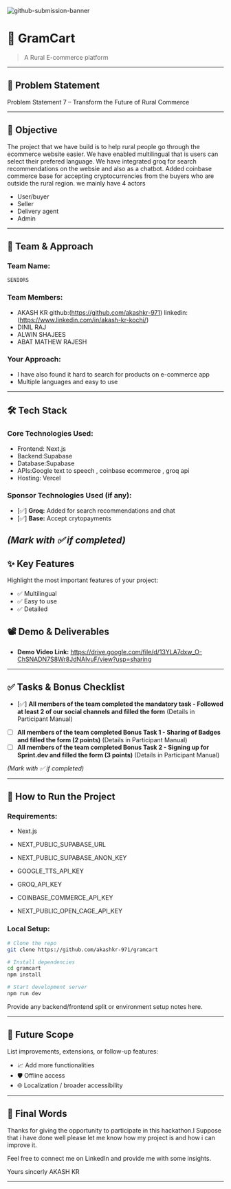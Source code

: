 ![github-submission-banner](https://github.com/user-attachments/assets/a1493b84-e4e2-456e-a791-ce35ee2bcf2f)

# 🚀 GramCart

> A Rural E-commerce platform

---

## 📌 Problem Statement

Problem Statement 7 – Transform the Future of Rural Commerce

---

## 🎯 Objective

The project that we have build is to help rural people
go through the ecommerce website easier.
We have enabled multilingual that is users can select their prefered language.
We have integrated groq for search recommendations on the websie and also as a chatbot.
Added coinbase commerce base for accepting cryptocurrencies from the buyers who are outside the rural region.
we mainly have 4 actors 
- User/buyer
- Seller
- Delivery agent
- Admin


---

## 🧠 Team & Approach

### Team Name:  
`SENIORS`

### Team Members:  
- AKASH KR  github:(https://github.com/akashkr-971) linkedin:(https://www.linkedin.com/in/akash-kr-kochi/)
- DINIL RAJ
- ALWIN SHAJEES
- ABAT MATHEW RAJESH

### Your Approach:  
- I have also found it hard to search for products on e-commerce app
- Multiple languages and easy to use

---

## 🛠️ Tech Stack

### Core Technologies Used:
- Frontend: Next.js 
- Backend:Supabase
- Database:Supabase
- APIs:Google text to speech , coinbase ecommerce , groq api 
- Hosting: Vercel

### Sponsor Technologies Used (if any):
- [✅] **Groq:** Added for search recommendations and chat 
- [✅] **Base:** Accept crytopayments 

*(Mark with ✅ if completed)*
---

## ✨ Key Features

Highlight the most important features of your project:

- ✅ Multilingual
- ✅ Easy to use 
- ✅ Detailed


## 📽️ Demo & Deliverables

- **Demo Video Link:** https://drive.google.com/file/d/13YLA7dxw_O-ChSNADN7S8Wr8JdNAIvuF/view?usp=sharing

---

## ✅ Tasks & Bonus Checklist

- [✅] **All members of the team completed the mandatory task - Followed at least 2 of our social channels and filled the form** (Details in Participant Manual)  
- [ ] **All members of the team completed Bonus Task 1 - Sharing of Badges and filled the form (2 points)**  (Details in Participant Manual)
- [ ] **All members of the team completed Bonus Task 2 - Signing up for Sprint.dev and filled the form (3 points)**  (Details in Participant Manual)

*(Mark with ✅ if completed)*

---

## 🧪 How to Run the Project

### Requirements:
- Next.js

- NEXT_PUBLIC_SUPABASE_URL
- NEXT_PUBLIC_SUPABASE_ANON_KEY
- GOOGLE_TTS_API_KEY
- GROQ_API_KEY
- COINBASE_COMMERCE_API_KEY
- NEXT_PUBLIC_OPEN_CAGE_API_KEY

### Local Setup:
```bash
# Clone the repo
git clone https://github.com/akashkr-971/gramcart

# Install dependencies
cd gramcart
npm install

# Start development server
npm run dev
```

Provide any backend/frontend split or environment setup notes here.

---

## 🧬 Future Scope

List improvements, extensions, or follow-up features:

- 📈 Add more functionalities
- 🛡️ Offline access
- 🌐 Localization / broader accessibility  

---

## 🏁 Final Words

Thanks for giving the opportunity to participate in this hackathon.I Suppose that i have done well 
please let me know how my project is and how i can improve it.

Feel free to connect me on LinkedIn and provide me with some insights.

Yours sincerly
AKASH KR

---
